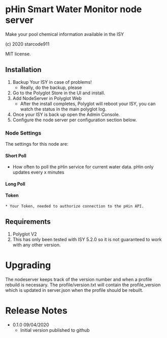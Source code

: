 
# pHin Smart Water Monitor node server

Make your pool chemical information available in the ISY

(c) 2020 starcode911

MIT license.


## Installation

1. Backup Your ISY in case of problems!
   * Really, do the backup, please
2. Go to the Polyglot Store in the UI and install.
3. Add NodeServer in Polyglot Web
   * After the install completes, Polyglot will reboot your ISY, you can watch the status in the main polyglot log.
4. Once your ISY is back up open the Admin Console.
5. Configure the node server per configuration section below.

### Node Settings
The settings for this node are:

#### Short Poll
   * How often to poll the pHin service for current water data. pHin only updates every x minutes

#### Long Poll


#### Token
	* Your Token, needed to authorize connection to the pHin API.


## Requirements

1. Polyglot V2
2. This has only been tested with ISY 5.2.0 so it is not guaranteed to work with any other version.

# Upgrading

The nodeserver keeps track of the version number and when a profile rebuild is necessary.  The profile/version.txt will contain the profile_version which is updated in server.json when the profile should be rebuilt.

# Release Notes

- 0.1.0 09/04/2020
   - Initial version published to github 
